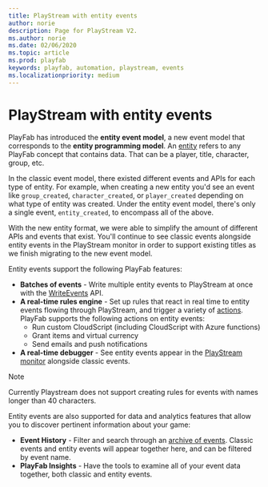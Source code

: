 ```yaml
---
title: PlayStream with entity events
author: norie
description: Page for PlayStream V2.
ms.author: norie
ms.date: 02/06/2020
ms.topic: article
ms.prod: playfab
keywords: playfab, automation, playstream, events
ms.localizationpriority: medium
---
```


# PlayStream with entity events

PlayFab has introduced the **entity event model**, a new event model that corresponds to the **entity programming model**. An [entity](../../data/entities/index.md) refers to any PlayFab concept that contains data. That can be a player, title, character, group, etc. 

In the classic event model, there existed different events and APIs for each type of entity. For example, when creating a new entity you'd see an event like `group_created`, `character_created`, or `player_created` depending on what type of entity was created. Under the entity event model, there's only a single event, `entity_created`, to encompass all of the above.    

 With the new entity format, we were able to simplify the amount of different APIs and events that exist. You'll continue to see classic events alongside entity events in the PlayStream monitor in order to support existing titles as we finish migrating to the new event model.    

Entity events support the following PlayFab features:

* **Batches of events** - Write multiple entity events to PlayStream at once with the [WriteEvents](https://docs.microsoft.com/rest/api/playfab/events/playstream-events?view=playfab-rest) API.
* **A real-time rules engine** - Set up rules that react in real time to entity events flowing through PlayStream, and trigger a variety of [actions](https://docs.microsoft.com/gaming/playfab/features/automation/playstream-events/#rules-and-actions). PlayFab supports the following actions on entity events:
  - Run custom CloudScript (including CloudScript with Azure functions)
  - Grant items and virtual currency
  - Send emails and push notifications
* **A real-time debugger** - See entity events appear in the [PlayStream monitor](https://docs.microsoft.com/gaming/playfab/features/automation/playstream-events/#playstream-event-pipeline-and-monitor) alongside classic events. 

> [!NOTE]
> Currently Playstream does not support creating rules for events with names longer than 40 characters.


Entity events are also supported for data and analytics features that allow you to discover pertinent information about your game:
* **Event History** - Filter and search through an [archive of events](https://docs.microsoft.com/gaming/playfab/features/analytics/metrics/event-history). Classic events and entity events will appear together here, and can be filtered by event name. 
* **PlayFab Insights** - Have the tools to examine all of your event data together, both classic and entity events.

